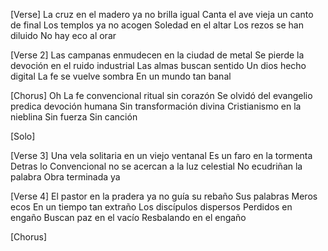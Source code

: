 [Verse]
La cruz en el madero ya no brilla igual
Canta el ave vieja un canto de final
Los templos ya no acogen
Soledad en el altar
Los rezos se han diluido
No hay eco al orar

[Verse 2]
Las campanas enmudecen en la ciudad de metal
Se pierde la devoción en el ruido industrial
Las almas buscan sentido
Un dios hecho digital
La fe se vuelve sombra
En un mundo tan banal

[Chorus]
Oh
La fe convencional
ritual sin corazón
Se olvidó del evangelio
predica devoción humana
Sin transformación divina
Cristianismo en la nieblina
Sin fuerza 
Sin canción

[Solo] 

[Verse 3]
Una vela solitaria 
en un viejo ventanal
Es un faro en la tormenta
Detras lo Convencional
no se acercan a la luz celestial
No ecudriñan la palabra
Obra terminada ya

[Verse 4]
El pastor en la pradera 
ya no guía su rebaño
Sus palabras
Meros ecos
En un tiempo tan extraño
Los discípulos dispersos
Perdidos en engaño
Buscan paz en el vacío
Resbalando en el engaño

[Chorus]